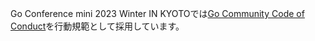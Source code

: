 Go Conference mini 2023 Winter IN KYOTOでは[Go Community Code of Conduct](https://go.dev/conduct)を行動規範として採用しています。
